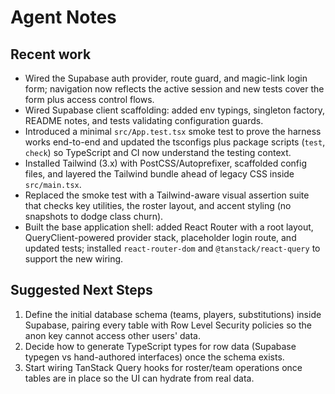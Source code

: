 # Agent Notes

## Recent work
- Wired the Supabase auth provider, route guard, and magic-link login form; navigation now reflects the active session and new tests cover the form plus access control flows.
- Wired Supabase client scaffolding: added env typings, singleton factory, README notes, and tests validating configuration guards.
- Introduced a minimal `src/App.test.tsx` smoke test to prove the harness works end-to-end and updated the tsconfigs plus package scripts (`test`, `check`) so TypeScript and CI now understand the testing context.
- Installed Tailwind (3.x) with PostCSS/Autoprefixer, scaffolded config files, and layered the Tailwind bundle ahead of legacy CSS inside `src/main.tsx`.
- Replaced the smoke test with a Tailwind-aware visual assertion suite that checks key utilities, the roster layout, and accent styling (no snapshots to dodge class churn).
- Built the base application shell: added React Router with a root layout, QueryClient-powered provider stack, placeholder login route, and updated tests; installed `react-router-dom` and `@tanstack/react-query` to support the new wiring.

## Suggested Next Steps
1. Define the initial database schema (teams, players, substitutions) inside Supabase, pairing every table with Row Level Security policies so the anon key cannot access other users' data.
2. Decide how to generate TypeScript types for row data (Supabase typegen vs hand-authored interfaces) once the schema exists.
3. Start wiring TanStack Query hooks for roster/team operations once tables are in place so the UI can hydrate from real data.
